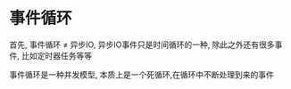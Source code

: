 # 事件循环


首先, 事件循环 ≠ 异步IO, 异步IO事件只是时间循环的一种, 除此之外还有很多事件, 比如定时器任务等等

事件循环是一种并发模型, 本质上是一个死循环,在循环中不断处理到来的事件